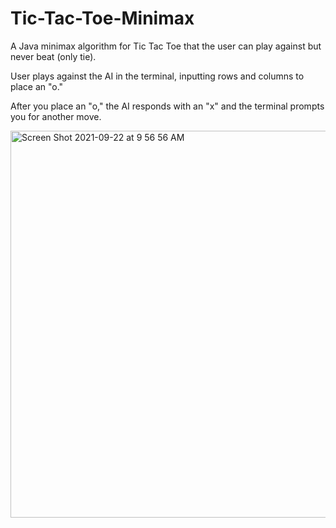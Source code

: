 # Tic-Tac-Toe-Minimax
A Java minimax algorithm for Tic Tac Toe that the user can play against but never beat (only tie). 

User plays against the AI in the terminal, inputting rows and columns to place an "o."

After you place an "o," the AI responds with an "x" and the terminal prompts you for another move.


<img width="619" alt="Screen Shot 2021-09-22 at 9 56 56 AM" src="https://user-images.githubusercontent.com/91094385/134368171-e6f47a5f-20a5-4ed7-9d4a-3a00c597b10a.png">

